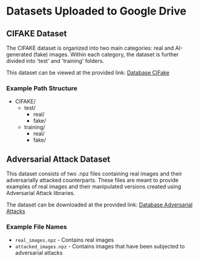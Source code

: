 # Datasets Uploaded to Google Drive

## CIFAKE Dataset

The CIFAKE dataset is organized into two main categories: real and AI-generated (fake) images. Within each category, the dataset is further divided into 'test' and 'training' folders.

This dataset can be viewed at the provided link: [Database CIFake](URL_to_Database_CIFake)

### Example Path Structure

- CIFAKE/
  - test/
    - real/
    - fake/
  - training/
    - real/
    - fake/

## Adversarial Attack Dataset

This dataset consists of two .npz files containing real images and their adversarially attacked counterparts. These files are meant to provide examples of real images and their manipulated versions created using Adversarial Attack libraries.

The dataset can be downloaded at the provided link: [Database Adversarial Attacks](URL_to_Database_Adversarial_Attacks)

### Example File Names

- `real_images.npz` - Contains real images
- `attacked_images.npz` - Contains images that have been subjected to adversarial attacks

